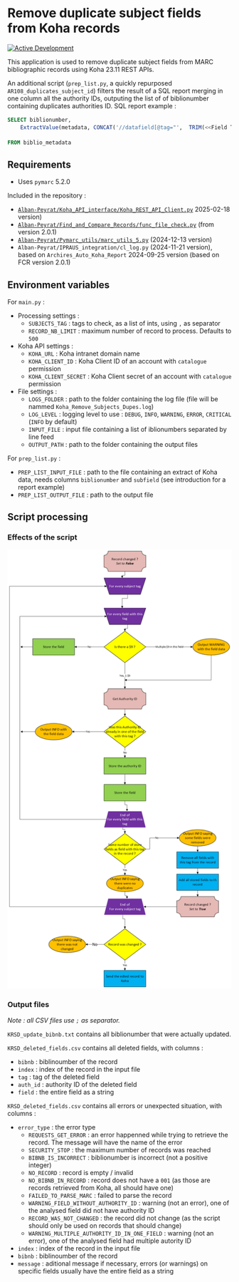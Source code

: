# Remove duplicate subject fields from Koha records

[![Active Development](https://img.shields.io/badge/Maintenance%20Level-Actively%20Developed-brightgreen.svg)](https://gist.github.com/cheerfulstoic/d107229326a01ff0f333a1d3476e068d)

This application is used to remove duplicate subject fields from MARC bibliographic records using Koha 23.11 REST APIs.

An additional script (`prep_list.py`, a quickly repurposed `AR108_duplicates_subject_id`) filters the result of a SQL report merging in one column all the authority IDs, outputing the list of of biblionumber containing duplicates authorities ID.
SQL report example :

<!-- report ID 1500 -->

```SQL
SELECT biblionumber,
    ExtractValue(metadata, CONCAT('//datafield[@tag="',  TRIM(<<Field Tag>>), '"]/subfield[@code="', TRIM(<<Subfield Code>>), '"]')) AS subfield

FROM biblio_metadata
```

## Requirements

* Uses `pymarc` 5.2.0

Included in the repository :

* [`Alban-Peyrat/Koha_API_interface/Koha_REST_API_Client.py`](https://github.com/Alban-Peyrat/Koha_API_interface/blob/main/Koha_REST_API_Client.py) 2025-02-18 version)
* [`Alban-Peyrat/Find_and_Compare_Records/func_file_check.py`](https://github.com/Alban-Peyrat/Find_and_Compare_Records/blob/master/func_file_check.py) (from version 2.0.1)
* [`Alban-Peyrat/Pymarc_utils/marc_utils_5.py`](https://github.com/Alban-Peyrat/Pymarc_utils/blob/main/marc_utils_5.py) (2024-12-13 version)
* `Alban-Peyrat/IPRAUS_integration/cl_log.py` (2024-11-21 version), based on `Archires_Auto_Koha_Report` 2024-09-25 version (based on FCR version 2.0.1)

## Environment variables

For `main.py` :

* Processing settings :
  * `SUBJECTS_TAG` : tags to check, as a list of ints, using `,` as separator
  * `RECORD_NB_LIMIT` : maximum number of record to process. Defaults to `500`
* Koha API settings :
  * `KOHA_URL` : Koha intranet domain name
  * `KOHA_CLIENT_ID` : Koha Client ID of an account with `catalogue` permission
  * `KOHA_CLIENT_SECRET` : Koha Client secret of an account with `catalogue` permission
* File settings :
  * `LOGS_FOLDER` : path to the folder containing the log file (file will be nammed `Koha_Remove_Subjects_Dupes.log`)
  * `LOG_LEVEL` : logging level to use : `DEBUG`, `INFO`, `WARNING`, `ERROR`, `CRITICAL` (`INFO` by default)
  * `INPUT_FILE` : input file containing a list of iblionumbers separated by line feed
  * `OUTPUT_PATH` : path to the folder containing the output files

For `prep_list.py` :

* `PREP_LIST_INPUT_FILE` : path to the file containing an extract of Koha data, needs columns `biblionumber` and `subfield` (see introduction for a report example)
* `PREP_LIST_OUTPUT_FILE` : path to the output file

## Script processing

### Effects of the script

![Flowchart of the script](./img/flowchart.png)

### Output files

_Note : all CSV files use `;` as separator._

`KRSD_update_bibnb.txt` contains all biblionumber that were actually updated.

`KRSD_deleted_fields.csv` contains all deleted fields, with columns :

* `bibnb` : biblinoumber of the record
* `index` : index of the record in the input file
* `tag` : tag of the deleted field
* `auth_id` : authority ID of the deleted field
* `field` : the entire field as a string

`KRSD_deleted_fields.csv` contains all errors or unexpected situation, with columns :

* `error_type` : the error type
  * `REQUESTS_GET_ERROR` : an error happenned while trying to retrieve the record. The message will have the name of the error
  * `SECURITY_STOP` : the maximum number of records was reached
  * `BIBNB_IS_INCORRECT` : biblionumber is incorrect (not a positive integer)
  * `NO_RECORD` : record is empty / invalid
  * `NO_BIBNB_IN_RECORD` : record does not have a `001` (as those are records retrieved from Koha, all should have one)
  * `FAILED_TO_PARSE_MARC` : failed to parse the record
  * `WARNING_FIELD_WITHOUT_AUTHORITY_ID` : warning (not an error), one of the analysed field did not have authority ID
  * `RECORD_WAS_NOT_CHANGED` : the record did not change (as the script should only be used on records that should change)
  * `WARNING_MULTIPLE_AUTHORITY_ID_IN_ONE_FIELD` : warning (not an error), one of the analysed field had multiple autority ID
* `index` : index of the record in the input file
* `bibnb` : biblinoumber of the record
* `message` : aditional message if necessary, errors (or warnings) on specific fields usually have the entire field as a string
